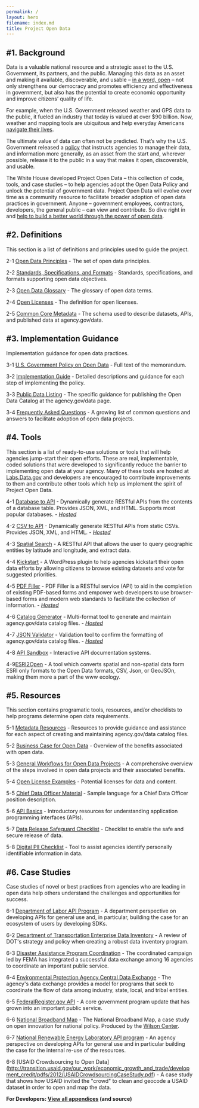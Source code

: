```yaml
---
permalink: /
layout: hero
filename: index.md
title: Project Open Data
---
```


#1. Background
-------------
Data is a valuable national resource and a strategic asset to the U.S. Government, its partners, and the public.  Managing this data as an asset and making it available, discoverable, and usable – [in a word, open](principles/) – not only strengthens our democracy and promotes efficiency and effectiveness in government, but also has the potential to create economic opportunity and improve citizens’ quality of life. 

For example, when the U.S. Government released weather and GPS data to the public, it fueled an industry that today is valued at over $90 billion. Now, weather and mapping tools are ubiquitous and help everyday Americans [navigate their lives](business-case/). 

The ultimate value of data can often not be predicted. That’s why the U.S. Government released a [policy](policy-memo/) that instructs agencies to manage their data, and information more generally, as an asset from the start and, wherever possible, release it to the public in a way that makes it open, discoverable, and usable. 

The White House developed Project Open Data – this collection of code, tools, and case studies – to help agencies adopt the Open Data Policy and unlock the potential of government data. Project Open Data will evolve over time as a community resource to facilitate broader adoption of open data practices in government. Anyone – government employees, contractors, developers, the general public – can view and contribute. So dive right in and [help to build a better world through the power of open data](governance/). 


#2. Definitions
--------------
This section is a list of definitions and principles used to guide the project.

2-1 [Open Data Principles](principles/) - The set of open data principles.

2-2 [Standards, Specifications, and Formats](open-standards/) - Standards, specifications, and formats supporting open data objectives.   

2-3 [Open Data Glossary](glossary/) - The glossary of open data terms.

2-4 [Open Licenses](open-licenses/) - The definition for open licenses. 

2-5 [Common Core Metadata](schema/) - The schema used to describe datasets, APIs, and published data at agency.gov/data.  


#3. Implementation Guidance
----------------
Implementation guidance for open data practices.  

3-1 [U.S. Government Policy on Open Data](policy-memo/) - Full text of the memorandum.  

3-2 [Implementation Guide](implementation-guide/) - Detailed descriptions and guidance for each step of implementing the policy. 

3-3 [Public Data Listing](catalog) - The specific guidance for publishing the Open Data Catalog at the agency.gov/data page.  

3-4 [Frequently Asked Questions](faq) - A growing list of common questions and answers to facilitate adoption of open data projects.  


#4. Tools 
-------------
This section is a list of ready-to-use solutions or tools that will help agencies jump-start their open efforts.  These are real, implementable, coded solutions that were developed to significantly reduce the barrier to implementing open data at your agency.  Many of these tools are hosted at [Labs.Data.gov](http://labs.data.gov) and developers are encouraged to contribute improvements to them and contribute other tools which help us implement the spirit of Project Open Data.

4-1 [Database to API](https://github.com/project-open-data/db-to-api) - Dynamically generate RESTful APIs from the contents of a database table. Provides JSON, XML, and HTML. Supports most popular databases. -&nbsp;*[Hosted](http://labs.data.gov/db-to-api/readme.md)*
 
4-2 [CSV to API](https://github.com/project-open-data/csv-to-api) - Dynamically generate RESTful APIs from static CSVs. Provides JSON, XML, and HTML. -&nbsp;*[Hosted](http://labs.data.gov/csv-to-api/)*

4-3 [Spatial Search](https://github.com/project-open-data/SpatialSearch) - A RESTful API that allows the user to query geographic entities by latitude and longitude, and extract data.

4-4 [Kickstart](https://github.com/project-open-data/kickstart) - A WordPress plugin to help agencies kickstart their open data efforts by allowing citizens to browse existing datasets and vote for suggested priorities.  

4-5 [PDF Filler](https://github.com/project-open-data/pdf-filler) - PDF Filler is a RESTful service (API) to aid in the completion of existing PDF-based forms and empower web developers to use browser-based forms and modern web standards to facilitate the collection of information. -&nbsp;*[Hosted](http://labs.data.gov/pdf-filler)*

4-6 [Catalog Generator](https://github.com/project-open-data/catalog-generator) - Multi-format tool to generate and maintain agency.gov/data catalog files. -&nbsp;*[Hosted](http://project-open-data.github.com/catalog-generator/)*

4-7 [JSON Validator](https://github.com/project-open-data/json-validator) - Validation tool to confirm the formatting of agency.gov/data catalog files. -&nbsp;*[Hosted](http://project-open-data.github.com/json-validator/)*

4-8 [API Sandbox](http://project-open-data.github.com/api-sandbox) - Interactive API documentation systems.  

4-9[ESRI2Open](http://project-open-data.github.com/esri2open) - A tool which converts spatial and non-spatial data form ESRI only formats to the Open Data formats, CSV, Json, or GeoJSOn, making them more a part of the www ecology.


#5. Resources
----------------------
This section contains programatic tools, resources, and/or checklists to help programs determine open data requirements.

5-1 [Metadata Resources](metadata-resources/) - 
Resources to provide guidance and assistance for each aspect of creating and maintaining agency.gov/data catalog files.  

5-2 [Business Case for Open Data](business-case/) - Overview of the benefits associated with open data.  

5-3 [General Workflows for Open Data Projects](future-case-study/) - A comprehensive overview of the steps involved in open data projects and their associated benefits.  

5-4 [Open License Examples](license-examples/) - Potential licenses for data and content.  

5-5 [Chief Data Officer Material](cdo/) - Sample language for a Chief Data Officer position description.

5-6 [API Basics](api-basics/) - Introductory resources for understanding application programming interfaces (APIs).

5-7 [Data Release Safeguard Checklist](http://www.data.gov/sites/default/files/attachments/Privacy%20and%20Security%20Checklist.pdf) - Checklist to enable the safe and secure release of data.

5-8 [Digital PII Checklist](digital-pii-checklist/) - Tool to assist agencies identify personally identifiable information in data.  



#6. Case Studies
----------------
Case studies of novel or best practices from agencies who are leading in open data help others understand the challenges and opportunities for success.

6-1 [Department of Labor API Program](labor-case-study/) - A department perspective on developing APIs for general use and, in particular, building the case for an ecosystem of users by developing SDKs.

6-2 [Department of Transportation Enterprise Data Inventory](transportation-case-study/) - A review of DOT's strategy and policy when creating a robust data inventory program.  

6-3 [Disaster Assistance Program Coordination](fema-case-study/) - The coordinated campaign led by FEMA has integrated a successful data exchange among 16 agencies to coordinate an important public service.  

6-4 [Environmental Protection Agency Central Data Exchange](epa-case-study/) - The agency's data exchange provides a model for programs that seek to coordinate the flow of data among industry, state, local, and tribal entities.  

6-5 [FederalRegister.gov API](https://www.federalregister.gov/uploads/2012/11/FR2-API-Case-Study1.pdf) - A core government program update that has grown into an important public service.

6-6 [National Broadband Map](http://www.wilsoncenter.org/sites/default/files/National%20Broadband%20Map%20Wilson%20Center%20Case%20Study.pdf) - The National Broadband Map, a case study on open innovation for national policy.  Produced by the [Wilson Center](http://www.wilsoncenter.org/).

6-7 [National Renewable Energy Laboratory API program](http://developer.nrel.gov/api-case-study/) - An agency perspective on developing APIs for general use and in particular building the case for the internal re-use of the resources.

6-8 [USAID Crowdsourcing to Open Data] (http://transition.usaid.gov/our_work/economic_growth_and_trade/development_credit/pdfs/2012/USAIDCrowdsourcingCaseStudy.pdf) - A case study that shows how USAID invited the "crowd" to clean and geocode a USAID dataset in order to open and map the data.


**For Developers: [View all appendices](http://github.com/project-open-data/) (and source)**
